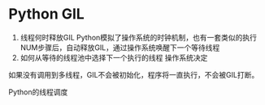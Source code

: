 
# Python GIL

1. 线程何时释放GIL
Python模拟了操作系统的时钟机制，也有一套类似的执行NUM步骤后，自动释放GIL，通过操作系统唤醒下一个等待线程
3. 如何从等待的线程池中选择下一个执行的线程
操作系统决定

如果没有调用到多线程，GIL不会被初始化，程序将一直执行，不会被GIL打断。

Python的线程调度
<!--stackedit_data:
eyJoaXN0b3J5IjpbLTI3NDcxMDEzMCwtMTc2NjE0OTcwOSwtNz
MzMzU1NDE5XX0=
-->